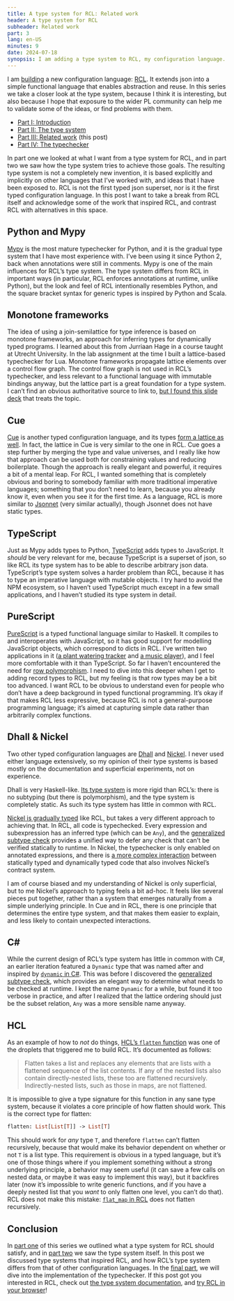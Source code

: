 ```yaml
---
title: A type system for RCL: Related work
header: A type system for RCL
subheader: Related work
part: 3
lang: en-US
minutes: 9
date: 2024-07-18
synopsis: I am adding a type system to RCL, my configuration language. The type system is based on ideas from other systems. In part 3, I highlight prior work, and I contrast RCL’s type system with that of other configuration languages.
---
```


<span class="run-in">I am [building][rcl-intro]</span> a new configuration language:
[RCL][rcl-lang].
It extends json into a simple functional language
that enables abstraction and reuse.
In this series we take a closer look at the type system,
because I think it is interesting,
but also because I hope that exposure to the wider PL community
can help me to validate some of the ideas,
or find problems with them.

[rcl-intro]: /2024/a-reasonable-configuration-language
[rcl-lang]:  https://rcl-lang.org/

 * [Part <abbr>I</abbr>: Introduction][part1]
 * [Part <abbr>II</abbr>: The type system][part2]
 * [Part <abbr>III</abbr>: Related work][part3] (this post)
 * [Part <abbr>IV</abbr>: The typechecker][part4]

[part1]: /2024/a-type-system-for-rcl-part-1-introduction
[part2]: /2024/a-type-system-for-rcl-part-2-the-type-system
[part3]: /2024/a-type-system-for-rcl-part-3-related-work
[part4]: /2024/implementing-a-typechecker-for-rcl-in-rust

In part one we looked at what I want from a type system for RCL,
and in part two we saw how the type system tries to achieve those goals.
The resulting type system is not a completely new invention,
it is based explicitly and implicitly
on other languages that I’ve worked with,
and ideas that I have been exposed to.
R<!---->C<!---->L is not the first typed json superset,
nor is it the first typed configuration language.
In this post I want to take a break from RCL itself
and acknowledge some of the work that inspired RCL,
and contrast RCL with alternatives in this space.

## Python and Mypy

[Mypy][mypy] is the most mature typechecker for Python,
and it is the gradual type system that I have most experience with.
I’ve been using it since Python 2,
back when annotations were still in comments.
Mypy is one of the main influences for RCL’s type system.
The type system differs from RCL in important ways
(in particular, RCL enforces annotations at runtime, unlike Python),
but the look and feel of RCL intentionally resembles Python,
and the square bracket syntax for generic types
is inspired by Python and Scala.

[mypy]: https://www.mypy-lang.org/

## Monotone frameworks

The idea of using a join-semilattice for type inference
is based on monotone frameworks,
an approach for inferring types for dynamically typed programs.
I learned about this from Jurriaan Hage
in a course taught at Utrecht University.
In the lab assignment at the time
I built a lattice-based typechecker for Lua.
Monotone frameworks
propagate lattice elements over a control flow graph.
The control flow graph is not used in RCL’s typechecker,
and less relevant to a functional language with immutable bindings anyway,
but the lattice part is a great foundation for a type system.
I can’t find an obvious authoritative source to link to,
[but I found this slide deck][jhage-uu] that treats the topic.

[jhage-uu]: https://www.macs.hw.ac.uk/~jh2054/downloads/pythonbalancing-talk.pdf

## Cue

[Cue][cue] is another typed configuration language,
and its types [form a lattice as well][cue-lattice].
In fact, the lattice in Cue is very similar to the one in RCL.
Cue goes a step further by merging the type and value universes,
and I really like how that approach can be used
both for constraining values and reducing boilerplate.
Though the approach is really elegant and powerful,
it requires a bit of a mental leap.
For RCL,
I wanted something that is completely obvious and boring
to somebody familiar with more traditional imperative languages;
something that you don’t need to learn,
because you already know it,
even when you see it for the first time.
As a language,
RCL is more similar to [Jsonnet][jsonnet]
(very similar actually),
though Jsonnet does not have static types.

[cue]:         https://cuelang.org/
[cue-lattice]: https://cuelang.org/docs/concept/the-logic-of-cue/
[jsonnet]:     https://jsonnet.org/

## TypeScript

Just as Mypy adds types to Python,
[TypeScript][typescript] adds types to JavaScript.
It _should_ be very relevant for me,
because TypeScript is a superset of json,
so like RCL its type system has to be able to describe arbitrary json data.
TypeScript’s type system solves a harder problem than RCL,
because it has to type an imperative language with mutable objects.
I try hard to avoid the NPM ecosystem,
so I haven’t used TypeScript much except in a few small applications,
and I haven’t studied its type system in detail.

[typescript]: https://www.typescriptlang.org/

## PureScript

[PureScript][purescript] is a typed functional language similar to Haskell.
It compiles to and interoperates with JavaScript,
so it has good support for modelling JavaScript objects,
which correspond to dicts in RCL.
I’ve written two applications in it
([a plant watering tracker][sempervivum] and [a music player][musium]),
and I feel more comfortable with it than TypeScript.
So far I haven’t encountered the need for [row polymorphism][rowpoly].
I need to dive into this deeper when I get to adding record types to RCL,
but my feeling is that row types may be a bit too advanced.
I want RCL to be obvious to understand
even for people who don’t have a deep background in typed functional programming.
It’s okay if that makes RCL less expressive,
because RCL is not a general-purpose programming language;
it’s aimed at capturing simple data rather than arbitrarily complex functions.

[purescript]:  https://www.purescript.org/
[sempervivum]: https://github.com/ruuda/sempervivum
[musium]:      https://github.com/ruuda/musium
[rowpoly]:     https://github.com/purescript/documentation/blob/aba17dc1c240d2001f4c747430c46e823fb9987c/language/Types.md#row-polymorphism

## Dhall & Nickel

Two other typed configuration languages are [Dhall][dhall] and [Nickel][nickel].
I never used either language extensively,
so my opinion of their type systems is based mostly on the documentation
and superficial experiments,
not on experience.

Dhall is very Haskell-like.
[Its type system][dhall-types] is more rigid than RCL’s:
there is no subtyping (but there is polymorphism),
and the type system is completely static.
As such its type system has little in common with RCL.

[Nickel is gradually typed][nickel-types] like RCL,
but takes a very different approach to achieving that.
In RCL, all code is typechecked.
Every expression and subexpression has an inferred type (which can be `Any`),
and the [generalized subtype check][gsubck] provides a unified way
to defer any check that can’t be verified statically to runtime.
In Nickel,
the typechecker is only enabled on annotated expressions,
and there is [a more complex interaction][nickel-mix]
between statically typed and dynamically typed code
that also involves Nickel’s contract system.

I am of course biased and my understanding of Nickel is only superficial,
but to me Nickel’s approach to typing feels a bit ad-hoc.
It feels like several pieces put together,
rather than a system that emerges naturally
from a simple underlying principle.
In Cue and in RCL,
there is one principle that determines the entire type system,
and that makes them easier to explain,
and less likely to contain unexpected interactions.

[dhall]:        https://dhall-lang.org/
[dhall-types]:  https://docs.dhall-lang.org/tutorials/Language-Tour.html#types
[nickel]:       https://nickel-lang.org/
[nickel-types]: https://nickel-lang.org/user-manual/typing
[nickel-mix]:   https://nickel-lang.org/user-manual/typing#interaction-between-statically-typed-and-dynamically-typed-code
[gsubck]:       /2024/a-type-system-for-rcl-part-2-the-type-system#the-generalized-subtype-check

## C\#

While the current design of RCL’s type system has little in common with C#,
an earlier iteration featured a `Dynamic` type
that was named after and inspired by [`dynamic` in C#][csharp-dynamic].
This was before I discovered the [generalized subtype check][gsubck],
which provides an elegant way to determine what needs to be checked at runtime.
I kept the name `Dynamic` for a while,
but found it too verbose in practice,
and after I realized
that the lattice ordering should just be the subset relation,
`Any` was a more sensible name anyway.

[csharp-dynamic]: https://learn.microsoft.com/en-us/dotnet/csharp/advanced-topics/interop/using-type-dynamic

## H<!---->C<!---->L

As an example of how to _not_ do things,
[HCL’s `flatten` function][hcl-flatten] was one of the
droplets that triggered me to build RCL.
It’s documented as follows:

> Flatten takes a list and replaces any elements that are lists
> with a flattened sequence of the list contents.
> If any of the nested lists also contain directly-nested lists,
> these too are flattened recursively.
> Indirectly-nested lists, such as those in maps, are not flattened.

It is impossible to give a type signature for this function
in any sane type system,
because it violates a core principle of how flatten should work.
This is the correct type for flatten:

<pre><code class="sourceCode">flatten: <span class="dt">List</span>[<span class="dt">List</span>[<span class="dt">T</span>]] -> <span class="dt">List</span>[<span class="dt">T</span>]</code></pre>

This should work for _any_ type `T`,
and therefore `flatten` can’t flatten recursively,
because that would make its behavior dependent
on whether or not `T` is a list type.
This requirement is obvious in a typed language,
but it’s one of those things where if you implement something without a strong underlying principle,
a behavior may seem useful
(it can save a few calls on nested data, or maybe it was easy to implement this way),
but it backfires later (now it’s impossible to write generic functions,
and if you have a deeply nested list that you _want_ to only flatten one level,
you can’t do that).
R<!---->C<!---->L does not make this mistake:
[`flat_map` in RCL][rcl-flatmap] does not flatten recursively.

[hcl-flatten]: https://developer.hashicorp.com/terraform/language/functions/flatten
[rcl-flatmap]: https://docs.ruuda.nl/rcl/type_list/#flat_map

## Conclusion

In [part one][part1] of this series we outlined
what a type system for RCL should satisfy,
and in [part two][part2] we saw the type system itself.
In this post we discussed type systems that inspired RCL,
and how RCL’s type system differs from that of other configuration languages.
In the [final part][part4],
we will dive into the implementation of the typechecker.
If this post got you interested in RCL,
check out [the type system documentation][rcl-type-docs],
and [try RCL in your browser][rcl-playground]!

[rcl-type-docs]:  https://docs.ruuda.nl/rcl/types/
[rcl-playground]: https://rcl-lang.org/#try-it-yourself
